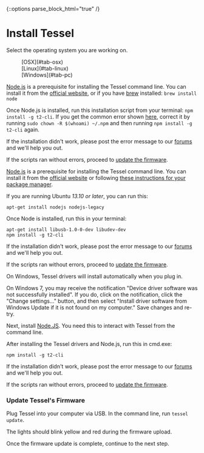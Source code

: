 {::options parse_block_html="true" /}

# Install Tessel

Select the operating system you are working on.

<dl id="install-tabs" data-tab="" class="tabs contained three-up">
<dd class="active">
[OSX](#tab-osx)
</dd>
<dd>
[Linux](#tab-linux)
</dd>
<dd>
[Windows](#tab-pc)
</dd>
</dl>

<div id="install-content" class="tabs-content">

<div id="tab-osx" class="content active">

[Node.js](http://nodejs.org/) is a prerequisite for installing the Tessel command line. You can install it from the [official website](http://nodejs.org/), or if you have [brew](http://brew.sh/) installed: `brew install node`

Once Node.js is installed, run this installation script from your terminal: `npm install -g t2-cli`. If you get the common error shown [here](http://stackoverflow.com/questions/16151018/npm-throws-error-without-sudo), correct it by running `sudo chown -R $(whoami) ~/.npm` and then running `npm install -g t2-cli` again.

If the installation didn't work, please post the error message to our [forums](http://forums.tessel.io/category/installation-issues) and we'll help you out.

If the scripts ran without errors, proceed to [update the firmware](index.html#firmware).

</div>

<div id="tab-linux" class="content">

[Node.js](http://nodejs.org/) is a prerequisite for installing the Tessel command line. You can install it from the [official website](http://nodejs.org) or following [these instructions for your package manager](https://github.com/joyent/node/wiki/Installing-Node.js-via-package-manager).

If you are running Ubuntu _13.10 or later_, you can run this:

`apt-get install nodejs nodejs-legacy`

Once Node is installed, run this in your terminal:

```
apt-get install libusb-1.0-0-dev libudev-dev
npm install -g t2-cli
```

If the installation didn't work, please post the error message to our [forums](http://forums.tessel.io/category/installation-issues) and we'll help you out.

If the scripts ran without errors, proceed to [update the firmware](index.html#firmware).

</div>

<div id="tab-pc" class="content">

On Windows, Tessel drivers will install automatically when you plug in.

On Windows 7, you may receive the notification "Device driver software was not successfully installed". If you do, click on the notification, click the "Change settings..." button, and then select "Install driver software from Windows Update if it is not found on my computer." Save changes and re-try.

Next, install [Node.JS](http://nodejs.org). You need this to interact with Tessel from the command line.

After installing the Tessel drivers and Node.js, run this in cmd.exe:

`npm install -g t2-cli`

If the installation didn't work, please post the error message to our [forums](http://forums.tessel.io/category/installation-issues) and we'll help you out.

If the scripts ran without errors, proceed to [update the firmware](index.html#firmware).

</div>
</div>

### Update Tessel's Firmware

Plug Tessel into your computer via USB. In the command
line, run `tessel update`.

The lights should blink yellow and red during the
firmware upload.

Once the firmware update is complete, continue to the
next step.
